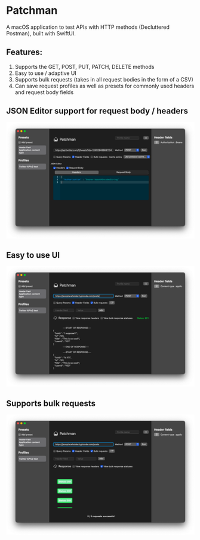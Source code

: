 # Patchman
A macOS application to test APIs with HTTP methods (Decluttered Postman), built with SwiftUI.
## Features:
1. Supports the GET, POST, PUT, PATCH, DELETE methods
2. Easy to use / adaptive UI
3. Supports bulk requests (takes in all request bodies in the form of a CSV)
4. Can save request profiles as well as presets for commonly used headers and request body fields
## JSON Editor support for request body / headers
![Home](https://github.com/PraneetNeuro/Patchman/blob/main/Snaps/Screenshot%202021-04-07%20at%207.06.52%20PM.png?raw=true)
## Easy to use UI
![Home](https://github.com/PraneetNeuro/Patchman/blob/main/Snaps/Home1.png?raw=true)
## Supports bulk requests
![Home](https://github.com/PraneetNeuro/Patchman/blob/main/Snaps/Home2.png?raw=true)
